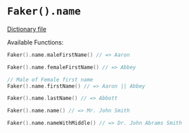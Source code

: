 # `Faker().name`

[Dictionary file](../core/src/main/resources/locales/en/name.yml)

Available Functions:  
```kotlin
Faker().name.maleFirstName() // => Aaron

Faker().name.femaleFirstName() // => Abbey

// Male of Female first name
Faker().name.firstName() // => Aaron || Abbey

Faker().name.lastName() // => Abbott

Faker().name.name() // => Mr. John Smith

Faker().name.nameWithMiddle() // => Dr. John Abrams Smith
```
